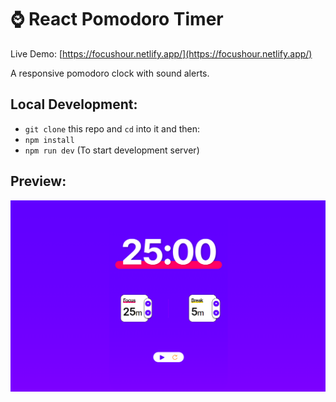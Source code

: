 # ⌚ React Pomodoro Timer

Live Demo: [https://focushour.netlify.app/](https://focushour.netlify.app/)

A responsive pomodoro clock with sound alerts.

## Local Development:

- `git clone` this repo and `cd` into it and then:
- `npm install`
- `npm run dev` (To start development server)

## Preview:

![pomodoro-timer](https://raw.githubusercontent.com/arslanastral/react-pomodoro-timer/main/clock-preview.png)
